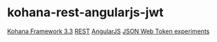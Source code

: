 kohana-rest-angularjs-jwt
=========================

[Kohana Framework 3.3](https://github.com/kohana/kohana)
[REST](https://github.com/SupersonicAds/kohana-restful-api)
[AngularJS](https://github.com/angular/angular.js)
[JSON Web Token experiments](http://jwt.io)
